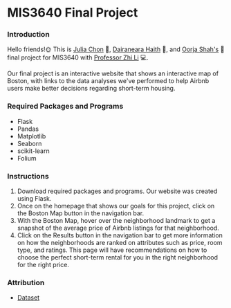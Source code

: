 # MIS3640 Final Project

### Introduction
Hello friends!:sun_with_face: This is [Julia Chon](https://github.com/juliachon) :hibiscus:, [Dairaneara Haith](https://github.com/DeedeeH999) :sunflower:, and [Oorja Shah's](https://github.com/oorjashah) :cherry_blossom: final project for MIS3640 with [Professor Zhi Li](https://github.com/lzblack) :computer:.

Our final project is an interactive website that shows an interactive map of Boston, with links to the data analyses we've performed to help Airbnb users make better decisions regarding short-term housing.

### Required Packages and Programs
* Flask
* Pandas
* Matplotlib 
* Seaborn
* scikit-learn
* Folium


### Instructions
1. Download required packages and programs. Our website was created using Flask.
2. Once on the homepage that shows our goals for this project, click on the Boston Map button in the navigation bar.
3. With the Boston Map, hover over the neighborhood landmark to get a snapshot of the average price of Airbnb listings for that neighborhood.
4. Click on the Results button in the navigation bar to get more information on how the neighborhoods are ranked on attributes such as price, room type, and ratings. This page will have recommendations on how to choose the perfect short-term rental for you in the right neighborhood for the right price.





### Attribution
* [Dataset](http://insideairbnb.com/get-the-data.html "Scroll down to Boston")
